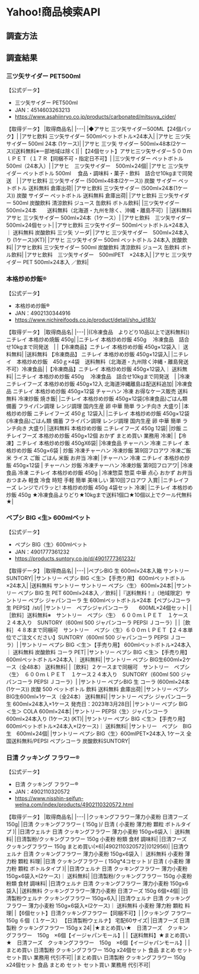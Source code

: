# Yahoo!商品検索API

## 調査方法

## 調査結果
### 三ツ矢サイダー PET500ml
【公式データ】
- 三ツ矢サイダー PET500ml
- JAN：4514603263213
- https://www.asahiinryo.co.jp/products/carbonated/mitsuya_cider/

【取得データ】
|取得商品名|
|---|
|◆アサヒ 三ツ矢サイダー500ML【24個パック】|
|アサヒ飲料 三ツ矢サイダー 500mlペットボトル×24本入|
|アサヒ 三ツ矢サイダー  500ml 24本 (1ケース)|
|アサヒ 三ツ矢 サイダー 500ml×48本(2ケース)[送料無料※一部地域は除く]|
|【24個セット】アサヒ三ツ矢サイダー５００ｍｌＰＥＴ（１７Ｒ【同梱不可・指定日不可】|
|三ツ矢サイダー ペットボトル500ml（24本入）|
|アサヒ　三ツ矢サイダー　500ml×24個|
|アサヒ 三ツ矢サイダー ペットボトル 500ml 　食品・調味料・菓子・飲料　詰合せ10kgまで同発送　|
|アサヒ飲料 三ツ矢サイダー (500ml×48本(2ケース)) 炭酸 サイダー ペットボトル 送料無料 倉庫出荷|
|アサヒ飲料 三ツ矢サイダー (500ml×24本(1ケース)) 炭酸 サイダー ペットボトル 送料無料 倉庫出荷|
|アサヒ飲料 三ツ矢サイダー 500ml 炭酸飲料 清涼飲料 ジュース 缶飲料 ボトル飲料|
|三ツ矢サイダー500ml×24本　　送料無料（北海道・九州を除く、沖縄・離島不可）|
|送料無料アサヒ 三ツ矢サイダー 500ml×24本（1ケース）|
|アサヒ飲料　三ツ矢サイダー　500ml×24個セット|
|アサヒ飲料 三ツ矢サイダー 500mlペットボトル×24本入｜ 送料無料 炭酸飲料 三ツ矢 ソーダ|
|アサヒ 三ツ矢サイダー　500ml×24本入り (1ケース)(KT)|
|アサヒ 三ツ矢サイダー 500ml ペットボトル 24本入 炭酸飲料|
|アサヒ飲料 三ツ矢サイダー 500ml  炭酸飲料 清涼飲料 ジュース 缶飲料 ボトル飲料|
|アサヒ飲料　三ツ矢サイダー　500mlPET　×24本入|
|アサヒ 三ツ矢サイダー PET 500ml×24本入 ／飲料|

### 本格炒め炒飯®
【公式データ】
- 本格炒め炒飯®
- JAN：4902130344916
- https://www.nichireifoods.co.jp/product/detail/sho_id183/

【取得データ】
|取得商品名|
|---|
|((冷凍食品　よりどり10品以上で送料無料))ニチレイ 本格炒め焼飯 450g|
|ニチレイ 本格炒め炒飯 450g 　冷凍食品　詰合せ10kgまで同発送　|
|【冷凍商品】ニチレイ 本格炒め炒飯 450g×12袋入｜ 送料無料|
|送料無料 【冷凍商品】 ニチレイ 本格炒め炒飯 450g×12袋入|
|ニチレイ　本格炒め炒飯　450ｇ×4袋　送料無料（北海道・九州除く沖縄・離島発送不可）冷凍食品|
|【冷凍商品】ニチレイ 本格炒め炒飯 450g×12袋入｜ 送料無料|
|ニチレイ 本格炒め炒飯 450g 　冷凍食品　詰合せ10kgまで同発送　|
|冷凍 ニチレイフーズ 本格炒め炒飯 450g×12入 北海道沖縄離島は配送料追加|
|冷凍食品 ニチレイ 本格炒め炒飯 450g×12袋 チャーハン 冷凍 お得なケース販売 送料無料  冷凍炒飯 焼き飯|
|ニチレイ 本格炒め炒飯 450g×12袋(冷凍食品)ごはん類 備蓄 フライパン調理 レンジ調理 国内生産 卵 中華 簡単 ランチ向き 大盛り|
|本格炒め炒飯 ニチレイフーズ 450ｇ 12袋入|
|ニチレイ 本格炒め炒飯 450g×12袋(冷凍食品)ごはん類 備蓄 フライパン調理 レンジ調理 国内生産 卵 中華 簡単 ランチ向き 大盛り|
|送料無料 本格炒め炒飯 ニチレイフーズ 450g 12袋|
|炒飯 ニチレイフーズ 本格炒め炒飯 450g×12個 おかず まとめ買い 業務用 冷凍|
|【冷凍】ニチレイ 本格炒め炒飯 450gX6袋|
|冷凍食品 チャーハン 冷凍 ニチレイ 本格炒め炒飯 450g×6袋 | 炒飯 冷凍チャーハン 冷凍炒飯 第9回フロアワ 冷凍ご飯 米 ライス ご飯 ごはん 米飯 お弁当 冷凍|
|チャーハン 冷凍 ニチレイ 本格炒め炒飯 450g×12袋 | チャーハン 炒飯 冷凍チャーハン 冷凍炒飯 第9回フロアワ|
|冷凍食品 冷凍 ニチレイ 本格炒め炒飯 450g | 冷凍惣菜 惣菜 中華 点心 おかず お弁当 おつまみ 軽食 冷食 時短 手軽 簡単 美味しい 第10回フロアワ 入賞|
|ニチレイフーズ レンジでパラッと! 本格炒め炒飯 450g 4袋セット 冷凍|
|ニチレイ 本格炒め炒飯 450g ★冷凍食品よりどり★10kgまで送料1個口★10個以上でクール代無料★|

### ペプシ BIG <生> 600mlペット
【公式データ】
- ペプシ BIG〈生〉600mlペット
- JAN：4901777361232
- https://products.suntory.co.jp/d/4901777361232/

【取得データ】
|取得商品名|
|---|
|ペプシBIG 生 600ml×24本入箱 サントリー SUNTORY|
|サントリー ペプシ BIG ＜生＞【手売り用】 600mlペットボトル×24本入|
|送料無料 サントリー サントリー ペプシ〈生〉 600ml×24本|
|サントリー ペプシ BIG 生 PET 600ml×24本入 ／飲料|
|『送料無料！』（地域限定）サントリー ペプシ ジャパンコーラ 生 600mlペットボトル×24本【ペプシJコーラ 生 PEPSI】/st/|
|サントリー　ペプシジャパンコーラ　　600ML×24個セット|
|［飲料］送料無料※　サントリー　ペプシ〈生〉　６００ｍｌＰＥＴ　１ケース２４本入り　SUNTORY（600ml 500 ジャパンコーラ PEPSI Ｊコーラ）|
|［飲料］４８本まで同梱可　サントリー　ペプシ〈生〉６００ｍｌＰＥＴ【２４本単位でご注文ください】SUNTORY（600ml 500 ジャパンコーラ PEPSI Ｊコーラ）|
|サントリー ペプシ BIG ＜生＞【手売り用】 600mlペットボトル×24本入｜ 送料無料 炭酸飲料 コーラ PET|
|サントリー ペプシ BIG ＜生＞【手売り用】 600mlペットボトル×24本入｜ 送料無料|
|サントリー ペプシ BIG生600ml×2ケース（全48本） 送料無料|
|［飲料］２ケースまで同梱可　サントリー　ペプシ〈生〉　６００ｍｌＰＥＴ　１ケース２４本入り　SUNTORY（600ml 500 ジャパンコーラ PEPSI Ｊコーラ）|
|サントリー ペプシBIG 生 コーラ (600ml×24本(1ケース)) 炭酸 500 ペットボトル 飲料 送料無料 倉庫出荷|
|サントリー ペプシ BIG生600ml×1ケース（全24本） 送料無料|
|サントリー ペプシ ジャパンコーラ 生 600ml×24本入×1ケース 発売日：2023年3月28日|
|サントリー ペプシ BIG ＜生＞ COLA 600ml×24本|
|サントリー PEPSI〈生〉ジャパンコーラ 600ml×24本入り (1ケース) (KT)|
|サントリー ペプシ BIG ＜生＞【手売り用】 600mlペットボトル×24本入×(2ケース)｜ 送料無料|
|サントリー　ペプシ　BIG　生　600ml×24個|
|サントリー ペプシ BIG〈生〉600mlPET×24本入 1ケース  全国送料無料/PEPSI ペプシコーラ 炭酸飲料SUNTORY|

### 日清 クッキング フラワー®
【公式データ】
- 日清 クッキング フラワー®
- JAN：4902110320572
- https://www.nisshin-seifun-welna.com/index/products/4902110320572.html

【取得データ】
|取得商品名|
|---|
|クッキングフラワー薄力小麦粉 日清フーズ 150g|
|日清 クッキングフラワー ( 150g )/ 日清 ( 小麦粉 薄力粉 顆粒 ボトルタイプ )|
|日清ウェルナ 日清 クッキングフラワー 薄力小麦粉 150g×6袋入｜ 送料無料|
|日清製粉/クッキングフラワー 150g  小麦粉 粉類 食材 調味料|
|日清フーズ クッキングフラワー 150g まとめ買い(×6)|4902110320572|(012956)|
|日清ウェルナ 日清 クッキングフラワー 薄力小麦粉 150g×6袋入｜ 送料無料 小麦粉 薄力粉 顆粒 料理|
|日清 クッキングフラワー ( 150g*4コセット )/ 日清 ( 小麦粉 薄力粉 顆粒 ボトルタイプ )|
|日清ウェルナ 日清 クッキングフラワー 薄力小麦粉 150g×6袋入×(2ケース)｜ 送料無料|
|日清製粉/クッキングフラワー 150g 小麦粉 粉類 食材 調味料|
|日清ウェルナ 日清 クッキングフラワー 薄力小麦粉 150g×6袋入|
|送料無料 クッキングフラワー薄力小麦粉 日清フーズ 150g 6個×4個|
|日清製粉ウェルナ クッキングフラワー 150g×6入|
|日清ウェルナ 日清 クッキングフラワー 薄力小麦粉 150g×6袋入×(2ケース)｜ 送料無料 小麦粉 薄力粉 顆粒 料理|
|【6個セット】日清クッキングフラワー【同梱不可】|
|クッキング フラワー 150g ６個（１ケース） 【日清製粉ウェルナ】 宅配60サイズ|
|日清フーズ 日清製粉  クッキングフラワー  150g  x  24|
|★まとめ買い★　日清フーズ　クッキングフラワー　150g　×6個【イージャパンモール】|
|【送料無料】★まとめ買い★　日清フーズ　クッキングフラワー　150g　×6個【イージャパンモール】|
|まとめ買い 日清製粉 クッキングフラワー 150g x24個セット 食品 まとめ セット セット買い 業務用 代引不可|
|まとめ買い 日清製粉 クッキングフラワー 150g x24個セット 食品 まとめ セット セット買い 業務用 代引不可|